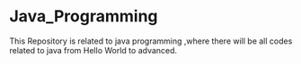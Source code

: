 # Java_Programming
This Repository is related to java programming ,where there will be all codes related to java from Hello World  to advanced.
